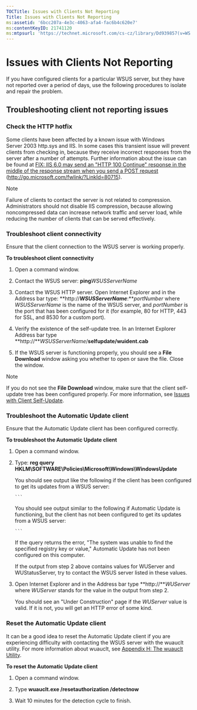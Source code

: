 ```yaml
---
TOCTitle: Issues with Clients Not Reporting
Title: Issues with Clients Not Reporting
ms:assetid: '6bcc207a-4e3c-4063-afa4-fac6b4c620e7'
ms:contentKeyID: 21741120
ms:mtpsurl: 'https://technet.microsoft.com/cs-cz/library/Dd939857(v=WS.10)'
---
```


Issues with Clients Not Reporting
=================================

If you have configured clients for a particular WSUS server, but they have not reported over a period of days, use the following procedures to isolate and repair the problem.

Troubleshooting client not reporting issues
-------------------------------------------

### Check the HTTP hotfix

Some clients have been affected by a known issue with Windows Server 2003 http.sys and IIS. In some cases this transient issue will prevent clients from checking in, because they receive incorrect responses from the server after a number of attempts. Further information about the issue can be found at [FIX: IIS 6.0 may send an "HTTP 100 Continue" response in the middle of the response stream when you send a POST request](http://go.microsoft.com/fwlink/?linkid=80715) (http://go.microsoft.com/fwlink/?LinkId=80715).

 
> [!NOTE]
> Failure of clients to contact the server is not related to compression. Administrators should not disable IIS compression, because allowing noncompressed data can increase network traffic and server load, while reducing the number of clients that can be served effectively.
 

### Troubleshoot client connectivity

Ensure that the client connection to the WSUS server is working properly.

**To troubleshoot client connectivity**
1.  Open a command window.

2.  Contact the WSUS server: **ping***WSUSServerName*

3.  Contact the WSUS HTTP server. Open Internet Explorer and in the Address bar type: **http://***WSUSServerName***:***portNumber* where *WSUSServerName* is the name of the WSUS server, and *portNumber* is the port that has been configured for it (for example, 80 for HTTP, 443 for SSL, and 8530 for a custom port).

4.  Verify the existence of the self-update tree. In an Internet Explorer Address bar type **http://***WSUSServerName*/**selfupdate/wuident.cab**

5.  If the WSUS server is functioning properly, you should see a **File Download** window asking you whether to open or save the file. Close the window.

 
> [!NOTE]
> If you do not see the <strong>File Download</strong> window, make sure that the client self-update tree has been configured properly. For more information, see <a href="https://technet.microsoft.com/0e9c0f6a-1039-4673-b5ac-ba5da88ea1d1">Issues with Client Self-Update</a>.
 

### Troubleshoot the Automatic Update client

Ensure that the Automatic Update client has been configured correctly.

**To troubleshoot the Automatic Update client**
1.  Open a command window.

2.  Type:
    **reg query HKLM\\SOFTWARE\\Policies\\Microsoft\\Windows\\WindowsUpdate**

    You should see output like the following if the client has been configured to get its updates from a WSUS server:

    
        ```
    You should see output similar to the following if Automatic Update is functioning, but the client has not been configured to get its updates from a WSUS server:

    
        ```
    If the query returns the error, "The system was unable to find the specified registry key or value," Automatic Update has not been configured on this computer.

    If the output from step 2 above contains values for WUServer and WUStatusServer, try to contact the WSUS server listed in these values.

3.  Open Internet Explorer and in the Address bar type **http://***WUServer*
    where *WUServer* stands for the value in the output from step 2.

    You should see an "Under Construction" page if the *WUServer* value is valid. If it is not, you will get an HTTP error of some kind.

### Reset the Automatic Update client

It can be a good idea to reset the Automatic Update client if you are experiencing difficulty with contacting the WSUS server with the wuauclt utility. For more information about wuauclt, see [Appendix H: The wuauclt Utility](https://technet.microsoft.com/7cc1c5f9-5678-4bb4-a7a6-18939dcc120c).

**To reset the Automatic Update client**
1.  Open a command window.

2.  Type **wuauclt.exe /resetauthorization /detectnow**

3.  Wait 10 minutes for the detection cycle to finish.

